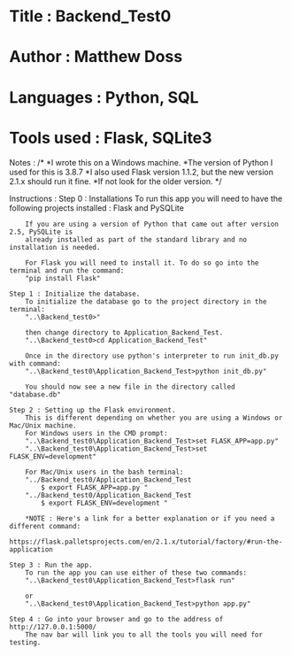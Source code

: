 # Title : Backend_Test0
# Author : Matthew Doss
# Languages : Python, SQL
# Tools used : Flask, SQLite3

Notes : /*
*I wrote this on a Windows machine.
*The version of Python I used for this is 3.8.7
*I also used Flask version 1.1.2, but the new version 2.1.x should run it fine.
*If not look for the older version.
*/

Instructions :
    Step 0 : Installations
        To run this app you will need to have the following projects installed : 
        Flask and PySQLite
        
        If you are using a version of Python that came out after version 2.5, PySQLite is 
        already installed as part of the standard library and no installation is needed.

        For Flask you will need to install it. To do so go into the terminal and run the command:
        "pip install Flask"

    Step 1 : Initialize the database.
        To initialize the database go to the project directory in the terminal:
        "..\Backend_test0>"
        
        then change directory to Application_Backend_Test.
        "..\Backend_test0>cd Application_Backend_Test"

        Once in the directory use python's interpreter to run init_db.py with command:
        "..\Backend_test0\Application_Backend_Test>python init_db.py"

        You should now see a new file in the directory called "database.db"

    Step 2 : Setting up the Flask environment.
        This is different depending on whether you are using a Windows or Mac/Unix machine.
        For Windows users in the CMD prompt:
        "..\Backend_test0\Application_Backend_Test>set FLASK_APP=app.py"
        "..\Backend_test0\Application_Backend_Test>set FLASK_ENV=development"

        For Mac/Unix users in the bash terminal:
        "../Backend_test0/Application_Backend_Test
            $ export FLASK_APP=app.py "
        "../Backend_test0/Application_Backend_Test
            $ export FLASK_ENV=development "

        *NOTE : Here's a link for a better explanation or if you need a different command:
          https://flask.palletsprojects.com/en/2.1.x/tutorial/factory/#run-the-application

    Step 3 : Run the app.
        To run the app you can use either of these two commands:
        "..\Backend_test0\Application_Backend_Test>flask run"

        or
        "..\Backend_test0\Application_Backend_Test>python app.py"

    Step 4 : Go into your browser and go to the address of http://127.0.0.1:5000/
        The nav bar will link you to all the tools you will need for testing.